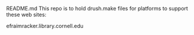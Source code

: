 README.md This repo is to hold drush.make files for platforms to support these web sites:

efraimracker.library.cornell.edu